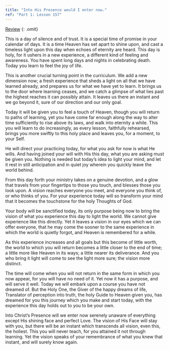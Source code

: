 ```yaml
---
title: "Into His Presence would I enter now."
ref: "Part 1: Lesson 157"
---
```


<a class="hide-review" href="/acim/workbook/l174/#l157">Review</a>
{: .omit}

This is a day of silence and of trust. It is a special time of promise
in your calendar of days. It is a time Heaven has set apart to shine
upon, and cast a timeless light upon this day when echoes of eternity
are heard. This day is holy, for it ushers in a new experience, a
different kind of feeling and awareness. You have spent long days and
nights in celebrating death. Today you learn to feel the joy of life.

This is another crucial turning point in the curriculum. We add a new
dimension now; a fresh experience that sheds a light on all that we have
learned already, and prepares us for what we have yet to learn. It
brings us to the door where learning ceases, and we catch a glimpse of
what lies past the highest reaches it can possibly attain. It leaves us
there an instant and we go beyond it, sure of our direction and our only
goal.

Today it will be given you to feel a touch of Heaven, though you will
return to paths of learning, yet you have come far enough along the way
to alter time sufficiently to rise above its laws, and walk into
eternity a while. This you will learn to do increasingly, as every
lesson, faithfully rehearsed, brings you more swiftly to this holy place
and leaves you, for a moment, to your Self.

He will direct your practicing today, for what you ask for now is what
He wills. And having joined your will with His this day, what you are
asking must be given you. Nothing is needed but today’s idea to light
your mind, and let it rest in still anticipation and in quiet joy
wherein you quickly leave the world behind.

From this day forth your ministry takes on a genuine devotion, and a
glow that travels from your fingertips to those you touch, and blesses
those you look upon. A vision reaches everyone you meet, and everyone
you think of, or who thinks of you. For your experience today will so
transform your mind that it becomes the touchstone for the holy Thoughts
of God.

Your body will be sanctified today, its only purpose being now to bring
the vision of what you experience this day to light the world. We cannot
give experience like this directly. Yet it leaves a
vision in our eyes which we can offer everyone, that he may come the
sooner to the same experience in which the world is quietly forgot, and
Heaven is remembered for a while.

As this experience increases and all goals but this become of little
worth, the world to which you will return becomes a little closer to the
end of time; a little more like Heaven in its ways; a little nearer its
deliverance. And you who bring it light will come to see the light more
sure; the vision more distinct.

The time will come when you will not return in the same form in which
you now appear, for you will have no need of it. Yet now it has a
purpose, and will serve it well. Today we will embark upon a course you
have not dreamed of. But the Holy One, the Giver of the happy dreams of
life, Translator of perception into truth, the holy Guide to Heaven
given you, has dreamed for you this journey which you make and start
today, with the experience this day holds out to you to be your own.

Into Christ’s Presence will we enter now serenely unaware of everything
except His shining face and perfect Love. The vision of His Face will
stay with you, but there will be an instant which transcends all vision,
even this, the holiest. This you will never teach, for you attained it
not through learning. Yet the vision speaks of your remembrance of what
you knew that instant, and will surely know again.

